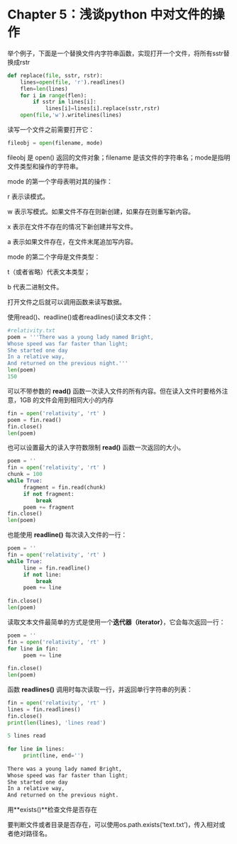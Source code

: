 # Chapter 5：浅谈python 中对文件的操作

举个例子，下面是一个替换文件内字符串函数，实现打开一个文件，将所有sstr替换成rstr

```python
def replace(file, sstr, rstr):
    lines=open(file, 'r').readlines()
    flen=len(lines)
    for i in range(flen):
        if sstr in lines[i]:
            lines[i]=lines[i].replace(sstr,rstr)
    open(file,'w').writelines(lines)
```

读写一个文件之前需要打开它：

```python
fileobj = open(filename, mode)
```

fileobj 是 open() 返回的文件对象；filename 是该文件的字符串名；mode是指明文件类型和操作的字符串。

mode 的第一个字母表明对其的操作：

r 表示读模式。

w 表示写模式。如果文件不存在则新创建，如果存在则重写新内容。

x 表示在文件不存在的情况下新创建并写文件。

a 表示如果文件存在，在文件末尾追加写内容。

mode 的第二个字母是文件类型：

t（或者省略）代表文本类型；

b 代表二进制文件。

打开文件之后就可以调用函数来读写数据。

使用read()、readline()或者readlines()读文本文件：

```python
#relativity.txt
poem = '''There was a young lady named Bright,
Whose speed was far faster than light;
She started one day
In a relative way,
And returned on the previous night.'''
len(poem)
150
```

可以不带参数的 **read()** 函数一次读入文件的所有内容。但在读入文件时要格外注意，1GB 的文件会用到相同大小的内存

```python
fin = open('relativity', 'rt' )
poem = fin.read()
fin.close()
len(poem)
```

也可以设置最大的读入字符数限制 **read()** 函数一次返回的大小。

```python
poem = ''
fin = open('relativity', 'rt' )
chunk = 100
while True:
     fragment = fin.read(chunk)
     if not fragment:
         break
     poem += fragment
fin.close()
len(poem)
```

也能使用 **readline()** 每次读入文件的一行：

```python
poem = ''
fin = open('relativity', 'rt' )
while True:
     line = fin.readline()
     if not line:
         break
     poem += line
 
fin.close()
len(poem)
```

读取文本文件最简单的方式是使用一个**迭代器（iterator）**，它会每次返回一行：

```python
poem = ''
fin = open('relativity', 'rt' )
for line in fin:
     poem += line
 
fin.close()
len(poem)
```

函数 **readlines()** 调用时每次读取一行，并返回单行字符串的列表：

```python
fin = open('relativity', 'rt' )
lines = fin.readlines()
fin.close()
print(len(lines), 'lines read')
 
5 lines read
 
for line in lines:
     print(line, end='')
 
There was a young lady named Bright,
Whose speed was far faster than light;
She started one day
In a relative way,
And returned on the previous night.
```

用**exists()**检查文件是否存在

要判断文件或者目录是否存在，可以使用os.path.exists(‘text.txt’)，传入相对或者绝对路径名。
